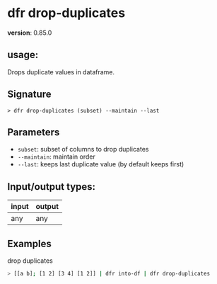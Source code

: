 # dfr drop-duplicates

**version**: 0.85.0

## **usage**:

Drops duplicate values in dataframe.

## Signature

`> dfr drop-duplicates (subset) --maintain --last`

## Parameters

- `subset`: subset of columns to drop duplicates
- `--maintain`: maintain order
- `--last`: keeps last duplicate value (by default keeps first)

## Input/output types:

| input | output |
| ----- | ------ |
| any   | any    |

## Examples

drop duplicates

```bash
> [[a b]; [1 2] [3 4] [1 2]] | dfr into-df | dfr drop-duplicates
```
